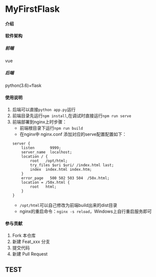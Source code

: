 # MyFirstFlask

#### 介绍


#### 软件架构
##### 前端
vue
##### 后端
python(3.6)+flask

#### 使用说明

1.  后端可以直接`python app.py`运行
2.  前端目录先运行`npm install`,在调试时直接运行`npm run serve`
3.  前端部署到nginx上时步骤：
    + 前端根目录下运行`npm run build`
    + 在nginx中 nginx.conf 添加对应的serve配置配置如下：
    ```
    server {
        listen       9999;
        server_name  localhost;
        location / {
            root   /opt/html;
            try_files $uri $uri/ /index.html last;
            index  index.html index.htm;
        }
        error_page   500 502 503 504  /50x.html;
        location = /50x.html {
            root   html;
        }
    }
    ```
    + `/opt/html`可以自己修改为前端build出来的dist目录
    + nginx的重启命令：`nginx -s reload`，Windows上自行重启服务即可
#### 参与贡献

1.  Fork 本仓库
2.  新建 Feat_xxx 分支
3.  提交代码
4.  新建 Pull Request

## TEST
